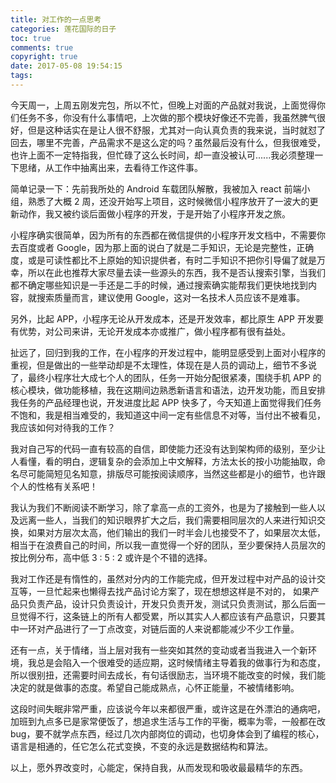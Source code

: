 ```yaml
---
title: 对工作的一点思考
categories: 莲花国际的日子
toc: true
comments: true
copyright: true
date: 2017-05-08 19:54:15
tags:
---
```


今天周一，上周五刚发完包，所以不忙，但晚上对面的产品就对我说，上面觉得你们任务不多，你没有什么事情吧，上次做的那个模块好像还不完善，我虽然脾气很好，但是这种话实在是让人很不舒服，尤其对一向认真负责的我来说，当时就怼了回去，哪里不完善，产品需求不是这么定的吗？虽然最后没有什么，但我很难受，也许上面不一定特指我，但忙碌了这么长时间，却一直没被认可......我必须整理一下思绪，从工作中抽离出来，去看待工作这件事。

<!--more-->

简单记录一下：先前我所处的 Android 车载团队解散，我被加入 react 前端小组，熟悉了大概 2 周，还没开始写上项目，这时候微信小程序放开了一波大的更新动作，我又被约谈后面做小程序的开发，于是开始了小程序开发之旅。

小程序确实很简单，因为所有的东西都在微信提供的小程序开发文档中，不需要你去百度或者 Google，因为那上面的说白了就是二手知识，无论是完整性，正确度，或是可读性都比不上原始的知识提供者，有时二手知识不把你引导偏了就是万幸，所以在此也推荐大家尽量去读一些源头的东西，我不是否认搜索引擎，当我们都不确定哪些知识是一手还是二手的时候，通过搜索确实能帮我们更快地找到内容，就搜索质量而言，建议使用 Google，这对一名技术人员应该不是难事。

另外，比起 APP，小程序无论从开发成本，还是开发效率，都比原生 APP 开发要有优势，对公司来讲，无论开发成本亦或推广，做小程序都有很有益处。

扯远了，回归到我的工作，在小程序的开发过程中，能明显感受到上面对小程序的重视，但是做出的一些举动却是不太理性，体现在是人员的调动上，细节不多说了，最终小程序壮大成七个人的团队，任务一开始分配很紧凑，围绕手机 APP 的核心模块，做功能移植，我在这期间边熟悉新语言和语法，边开发功能，而且安排我任务的产品经理也说，开发进度比起 APP 快多了，今天知道上面觉得我们任务不饱和，我是相当难受的，我知道这中间一定有些信息不对等，当付出不被看见，我应该如何对待我的工作？

我对自己写的代码一直有较高的自信，即使能力还没有达到架构师的级别，至少让人看懂，看的明白，逻辑复杂的会添加上中文解释，方法太长的按小功能抽取，命名尽可能简短见名知意，排版尽可能按阅读顺序，当然这些都是小的细节，也许跟个人的性格有关系吧！

我认为我们不断阅读不断学习，除了拿高一点的工资外，也是为了接触到一些人以及远离一些人，当我们的知识眼界扩大之后，我们需要相同层次的人来进行知识交换，如果对方层次太高，他们输出的我们一时半会儿也接受不了，如果层次太低，相当于在浪费自己的时间，所以我一直觉得一个好的团队，至少要保持人员层次的按比例分布，高中低 3 : 5 : 2 或许是个不错的选择。

我对工作还是有惰性的，虽然对分内的工作能完成，但开发过程中对产品的设计交互等，一旦忙起来也懒得去找产品讨论方案了，现在想想这样是不对的，      如果产品只负责产品，设计只负责设计，开发只负责开发，测试只负责测试，那么后面一旦觉得不行，这条链上的所有人都受累，所以其实人人都应该有产品意识，只要其中一环对产品进行了一丁点改变，对链后面的人来说都能减少不少工作量。

还有一点，关于情绪，当上层对我有一些突如其然的变动或者当我进入一个新环境，我总是会陷入一个很难受的适应期，这时候情绪主导着我的做事行为和态度，所以很别扭，还需要时间去成长，有句话很励志，当环境不能改变的时候，我们能决定的就是做事的态度。希望自己能成熟点，心怀正能量，不被情绪影响。

这段时间失眠非常严重，应该说今年以来都很严重，或许这是在外漂泊的通病吧，加班到九点多已是家常便饭了，想追求生活与工作的平衡，概率为零，一般都在改 bug，要不就学点东西，经过几次内部岗位的调动，也切身体会到了编程的核心，语言是相通的，任它怎么花式变换，不变的永远是数据结构和算法。

以上，愿外界改变时，心能定，保持自我，从而发现和吸收最最精华的东西。